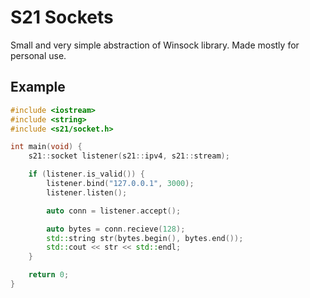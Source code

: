 # S21 Sockets

Small and very simple abstraction of Winsock library. Made mostly for personal use.

## Example

```cpp
#include <iostream>
#include <string>
#include <s21/socket.h>

int main(void) {
    s21::socket listener(s21::ipv4, s21::stream);

    if (listener.is_valid()) {
        listener.bind("127.0.0.1", 3000);
        listener.listen();

        auto conn = listener.accept();

        auto bytes = conn.recieve(128);
        std::string str(bytes.begin(), bytes.end());
        std::cout << str << std::endl;
    }

    return 0;
}
```
